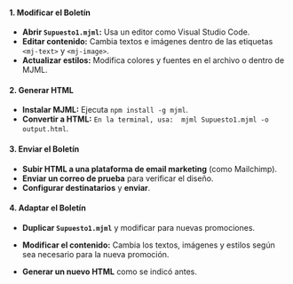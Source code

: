 #### 1. Modificar el Boletín
- **Abrir `Supuesto1.mjml`:** Usa un editor como Visual Studio Code.
- **Editar contenido:** Cambia textos e imágenes dentro de las etiquetas `<mj-text>` y `<mj-image>`.
- **Actualizar estilos:** Modifica colores y fuentes en el archivo o dentro de MJML.

#### 2. Generar HTML
- **Instalar MJML:** Ejecuta `npm install -g mjml`.
- **Convertir a HTML:** `En la terminal, usa:  mjml Supuesto1.mjml -o output.html`.


#### 3. Enviar el Boletín
- **Subir HTML a una plataforma de email marketing** (como Mailchimp).
- **Enviar un correo de prueba** para verificar el diseño.
- **Configurar destinatarios** y **enviar**.

#### 4. Adaptar el Boletín
- **Duplicar `Supuesto1.mjml`** y modificar para nuevas promociones.
- **Modificar el contenido:** Cambia los textos, imágenes y estilos según sea necesario para la nueva promoción.

- **Generar un nuevo HTML** como se indicó antes.
